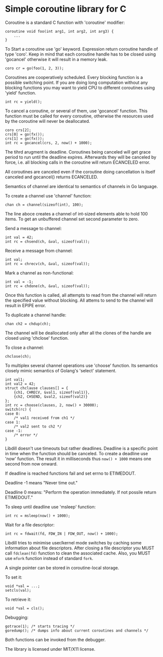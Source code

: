 # Simple coroutine library for C

Coroutine is a standard C function with 'coroutine' modifier:

```
coroutine void foo(int arg1, int arg2, int arg3) {
    ...
}
```

To Start a coroutine use 'go' keyword. Expression return coroutine handle of
type 'coro'. Keep in mind that each coroutine handle has to be closed using
'gocancel' otherwise it will result in a memory leak.

`coro cr = go(foo(1, 2, 3));`

Coroutines are cooperatively scheduled. Every blocking function is a possible
switching point. If you are doing long computation without any blocking
functions you may want to yield CPU to different coroutines using 'yield'
function.

`int rc = yield();`

To cancel a coroutine, or several of them, use 'gocancel' function. This
function must be called for every coroutine, otherwise the resources used
by the coroutine will never be deallocated.

```
coro crs[2];
crs[0] = go(fx());
crs[1] = go(fx());
int rc = gocancel(crs, 2, now() + 1000);
```

The tihrd arugment is deadline. Coroutines being canceled will get grace period
to run until the deadline expires. Afterwards they will be canceled by force,
i.e. all blocking calls in the coroutine will return ECANCELED error.

All coroutines are canceled even if the coroutine doing cancellation is itself
canceled and gocancel() returns ECANCELED.

Semantics of channel are identical to semantics of channels in Go language.

To create a channel use 'channel' function:

`chan ch = channel(sizeof(int), 100);`

The line aboce creates a channel of int-sized elements able to hold 100 items.
To get an unbuffered channel set second parameter to zero.


Send a message to channel:

```
int val = 42;
int rc = chsend(ch, &val, sizeof(val));
```

Receive a message from channel:

```
int val;
int rc = chrecv(ch, &val, sizeof(val));
```

Mark a channel as non-functional:

```
int val = -1;
int rc = chdone(ch, &val, sizeof(val));
```

Once this function is called, all attempts to read from the channel will
return the specified value without blocking. All attems to send to the channel
will result in EPIPE error.

To duplicate a channel handle:

`chan ch2 = chdup(ch);`

The channel will be deallocated only after all the clones of the handle
are closed using 'chclose' function.

To close a channel:

`chclose(ch);`

To multiplex several channel operations use 'choose' function. Its semantics
closely mimic semantics of Golang's 'select' statement.

```
int val1;
int val2 = 42;
struct chclause clauses[] = {
    {ch1, CHRECV, &val1, sizeof(val1)},
    {ch2, CHSEND, &val2, sizeof(val2)}
};
int rc = choose(clauses, 2, now() + 30000);
switch(rc) {
case 0:
    /* val1 received from ch1 */
case 1:
    /* val2 sent to ch2 */
case -1:
    /* error */
}
```

Libdill doesn't use timeouts but rather deadlines. Deadline is a specific
point in time when the function should be canceled. To create a deadline
use 'now' function. The result it in milliseconds thus `now() + 1000` means
one second from now onward.

If deadline is reached functions fail and set errno to ETIMEDOUT.

Deadline -1 means "Never time out."

Deadline 0 means: "Perform the operation immediately. If not possile return
ETIMEDOUT."

To sleep until deadline use 'msleep' function:

`int rc = msleep(now() + 1000);`

Wait for a file descriptor:

`int rc = fdwait(fd, FDW_IN | FDW_OUT, now() + 1000);`

Libdill tries to minimise user/kernel mode switches by caching some information
about file descriptors. After closing a file descriptor you MUST call
`fdclean(fd)` function to clean the associated cache. Also, you MUST use
`mfork` function instead of standard `fork`.

A single pointer can be stored in coroutine-local storage.

To set it:

```
void *val = ...;
setcls(val);
```

To retrieve it:

```
void *val = cls();
```

Debugging:

```
gotrace(1); /* starts tracing */
goredump(); /* dumps info about current coroutines and channels */
```

Both functions can be invoked from the debugger.

The library is licensed under MIT/X11 license.
